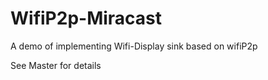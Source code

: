 # WifiP2p-Miracast
A demo of implementing Wifi-Display sink based on wifiP2p

See Master for details

